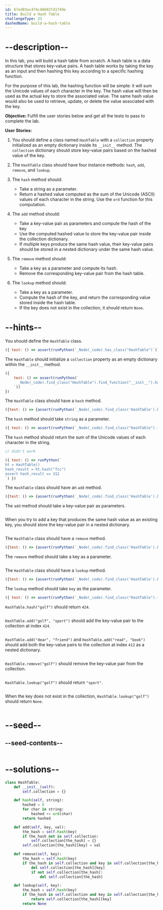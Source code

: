 ```yaml
---
id: 67ed03ac474c48692f41749e
title: Build a Hash Table
challengeType: 23
dashedName: build-a-hash-table
---
```


# --description--

In this lab, you will build a hash table from scratch. A hash table is a data structure that stores key-value pairs. A hash table works by taking the key as an input and then hashing this key according to a specific hashing function. 

For the purpose of this lab, the hashing function will be simple: it will sum the Unicode values of each character in the key. The hash value will then be used as the actual key to store the associated value. The same hash value would also be used to retrieve, update, or delete the value associated with the key.

**Objective:** Fulfill the user stories below and get all the tests to pass to complete the lab.

**User Stories:**

1. You should define a class named `HashTable` with a `collection` property initialized as an empty dictionary inside its `__init__` method. The `collection` dictionary should store key-value pairs based on the hashed value of the key.

2. The `HashTable` class should have four instance methods: `hash`, `add`, `remove`, and `lookup`.

3. The `hash` method should:

    - Take a string as a parameter.
    - Return a hashed value computed as the sum of the Unicode (ASCII) values of each character in the string. Use the `ord` function for this computation.

4. The `add` method should:

    - Take a key-value pair as parameters and compute the hash of the key
    - Use the computed hashed value to store the key-value pair inside the collection dictionary. 
    - If multiple keys produce the same hash value, their key-value pairs should be stored in a nested dictionary under the same hash value.

5. The `remove` method should:

    - Take a key as a parameter and compute its hash.
    - Remove the corresponding key-value pair from the hash table.

6. The `lookup` method should:

    - Take a key as a parameter.
    - Compute the hash of the key, and return the corresponding value stored inside the hash table. 
    - If the key does not exist in the collection, it should return `None`.

# --hints--

You should define the `HashTable` class.

```js
({ test: () => assert(runPython(`_Node(_code).has_class("HashTable")`)) })
```

The `HashTable` should initialize a `collection` property as an empty dictionary within the `__init__` method.

```js
({
    test: () => assert(runPython(`
      _Node(_code).find_class("HashTable").find_function("__init__").has_stmt("self.collection={}")
    `))
})
```

The `HashTable` class should have a `hash` method.

```js
({test: () => {assert(runPython(`_Node(_code).find_class('HashTable').has_function('hash')`))}})
```

The `hash` method should take `string` as a parameter.

```js
({ test: () => assert(runPython(`_Node(_code).find_class("HashTable").find_function("hash").has_args("self,string")`)) })
```

The `hash` method should return the sum of the Unicode values of each character in the string.

```js
// didn't work

({ test: () => runPython(`
ht = HashTable()
hash_result = ht.hash("fcc")
assert hash_result == 312
`) })
```

The `HashTable` class should have an `add` method.

```js
({test: () => {assert(runPython(`_Node(_code).find_class('HashTable').has_function('add')`))}})
```

The `add` method should take a key-value pair as parameters.

```js
```

When you try to add a key that produces the same hash value as an existing key, you should store the key-value pair in a nested dictionary.

```js
```

The `HashTable` class should have a `remove` method.

```js
({test: () => {assert(runPython(`_Node(_code).find_class('HashTable').has_function('remove')`))}})
```

The `remove` method should take a key as a parameter.

```js
```

The `HashTable` class should have a `lookup` method.

```js
({test: () => {assert(runPython(`_Node(_code).find_class('HashTable').has_function('lookup')`))}})
```

The `lookup` method should take `key` as the parameter.

```js
({ test: () => assert(runPython(`_Node(_code).find_class("HashTable").find_function("lookup").has_args("self,key")`)) })
```

`HashTable.hash("golf")` should return `424`.

```js
```

`HashTable.add("golf", "sport")` should add the key-value pair to the collection at index `424`.

```js
```

`HashTable.add("dear", "friend")` and `HashTable.add("read", "book")` should add both the key-value pairs to the collection at index `412` as a nested dictionary.

```js
```

`HashTable.remove("golf")` should remove the key-value pair from the collection.

```js
```

`HashTable.lookup("golf")` should return `"sport"`.

```js
```

When the key does not exist in the collection, `HashTable.lookup("golf")` should return `None`.

```js
```


# --seed--

## --seed-contents--

```py

```

# --solutions--

```py
class HashTable:
    def __init__(self):
        self.collection = {}

    def hash(self, string):
        hashed = 0
        for char in string:
            hashed += ord(char)  
        return hashed

    def add(self, key, val):
        the_hash = self.hash(key)
        if the_hash not in self.collection:
            self.collection[the_hash] = {}
        self.collection[the_hash][key] = val

    def remove(self, key):
        the_hash = self.hash(key)
        if the_hash in self.collection and key in self.collection[the_hash]:
            del self.collection[the_hash][key]
            if not self.collection[the_hash]: 
                del self.collection[the_hash]

    def lookup(self, key):
        the_hash = self.hash(key)
        if the_hash in self.collection and key in self.collection[the_hash]:
            return self.collection[the_hash][key]
        return None
```

